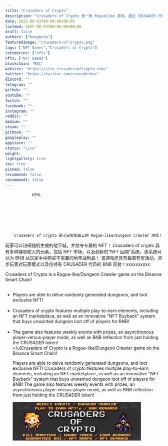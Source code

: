 ```yaml
---
title: "Crusaders of Crypto"
description: "Crusaders of Crypto 是一款 Roguelike 游戏，通过 CRUSADER 代币与币安智能链配对！通过玩赚取 NFT 和 BNB！"
date: 2022-08-03T00:00:00+08:00
lastmod: 2022-08-03T00:00:00+08:00
draft: false
authors: ["boogArno"]
featuredImage: "crusaders-of-crypto.png"
tags: ["NFT Games","Crusaders of Crypto"]
categories: ["nfts"]
nfts: ["NFT Games"]
blockchain: "BSC"
website: "https://site.crusadersofcrypto.com/"
twitter: "https://twitter.com/crusaderbsc"
discord: ""
telegram: ""
github: ""
youtube: ""
twitch: ""
facebook: ""
instagram: ""
reddit: ""
medium: ""
steam: ""
gitbook: ""
googleplay: ""
appstore: ""
status: "Live"
weight: 
lightgallery: true
toc: true
pinned: false
recommend: false
recommend1: false
---
```


			
				HTML
				
					
				
				
						
				
			
		Crusaders of Crypto 是币安智能链上的 Rogue-like/Dungeon Crawler 游戏！

  玩家可以钻研随机生成的地下城，并掠夺专属的 NFT！
  Crusaders of crypto 具有多种赚取收入的元素，包括 NFT 市场，以及创新的“NFT 回购”系统，该系统可以为 BNB 从玩家手中购买不需要的地牢战利品！
  该游戏还具有每周有奖活动、异步玩家对玩家模式以及仅持有 CRUSADER 代币的 BNB 反射！xxxxxxxxxx <p>Crusaders of Crypto is a Rogue-like/Dungeon Crawler game on the Binance Smart Chain!</p><ul>  <li>Players are able to delve randomly generated dungeons, and loot exclusive NFT!</li>  <li>Crusaders of crypto features multiple play-to-earn elements, including an NFT marketplace, as well as an innovative "NFT Buyback" system that buys unwanted dungeon loot off of players for BNB!</li>  <li>The game also features weekly events with prizes, an asynchronous player-versus-player mode, as well as BNB reflection from just holding the CRUSADER token!</li></ulCrusaders of Crypto is a Rogue-like/Dungeon Crawler game on the Binance Smart Chain!

  Players are able to delve randomly generated dungeons, and loot exclusive NFT!
  Crusaders of crypto features multiple play-to-earn elements, including an NFT marketplace, as well as an innovative "NFT Buyback" system that buys unwanted dungeon loot off of players for BNB!
  The game also features weekly events with prizes, an asynchronous player-versus-player mode, as well as BNB reflection from just holding the CRUSADER token!

![下载](下载.jpg)
